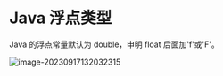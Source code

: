 # Java 浮点类型

Java 的浮点常量默认为 double，申明 float 后面加'f'或'F'。

![image-20230917132032315](https://csnotes.oss-cn-beijing.aliyuncs.com/photos/image-20230917132032315.png)